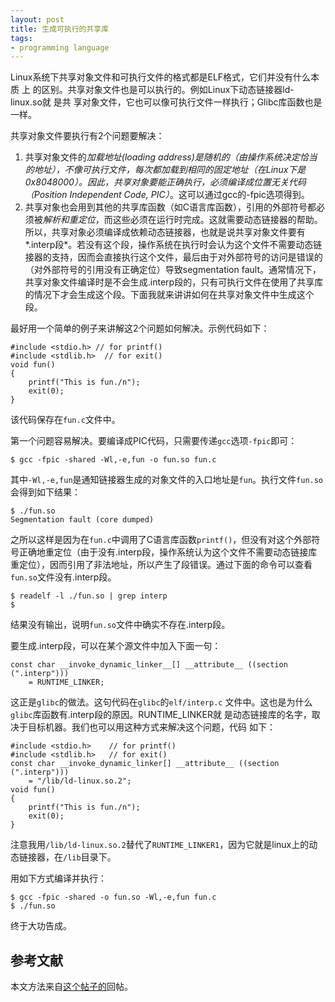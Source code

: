```yaml
---
layout: post
title: 生成可执行的共享库
tags:
- programming language
---
```


Linux系统下共享对象文件和可执行文件的格式都是ELF格式，它们并没有什么本质 上
的区别。共享对象文件也是可以执行的。例如Linux下动态链接器ld-linux.so就 是共
享对象文件，它也可以像可执行文件一样执行；Glibc库函数也是一样。

共享对象文件要执行有2个问题要解决：
1.  共享对象文件的*加载地址(loading address)*是随机的（由操作系统决定恰当的地址），不像可执行文件，每次都加载到相同的固定地址（在Linux下是0x8048000）。因此，共享对象要能正确执行，必须编译成*位置无关代码（Position Independent Code, PIC）*。这可以通过gcc的-fpic选项得到。
2.  共享对象也会用到其他的共享库函数（如C语言库函数），引用的外部符号都必须被*解析和重定位*，而这些必须在运行时完成。这就需要动态链接器的帮助。所以，共享对象必须编译成依赖动态链接器，也就是说共享对象文件要有*.interp段*。若没有这个段，操作系统在执行时会认为这个文件不需要动态链接器的支持，因而会直接执行这个文件，最后由于对外部符号的访问是错误的（对外部符号的引用没有正确定位）导致segmentation fault。通常情况下，共享对象文件编译时是不会生成.interp段的，只有可执行文件在使用了共享库的情况下才会生成这个段。下面我就来讲讲如何在共享对象文件中生成这个段。

最好用一个简单的例子来讲解这2个问题如何解决。示例代码如下：

    #include <stdio.h> // for printf()
    #include <stdlib.h>  // for exit()
    void fun()
    {
        printf("This is fun./n");
        exit(0);
    }

该代码保存在`fun.c`文件中。

第一个问题容易解决。要编译成PIC代码，只需要传递`gcc`选项`-fpic`即可：

    $ gcc -fpic -shared -Wl,-e,fun -o fun.so fun.c

其中`-Wl,-e,fun`是通知链接器生成的对象文件的入口地址是`fun`。执行文件`fun.so`会得到如下结果：

    $ ./fun.so
    Segmentation fault (core dumped)

之所以这样是因为在`fun.c`中调用了C语言库函数`printf()`，但没有对这个外部符号正确地重定位（由于没有.interp段，操作系统认为这个文件不需要动态链接库重定位），因而引用了非法地址，所以产生了段错误。通过下面的命令可以查看`fun.so`文件没有.interp段。

    $ readelf -l ./fun.so | grep interp
    $

结果没有输出，说明`fun.so`文件中确实不存在.interp段。

要生成.interp段，可以在某个源文件中加入下面一句：

    const char __invoke_dynamic_linker__[] __attribute__ ((section (".interp"))) 
        = RUNTIME_LINKER;

这正是`glibc`的做法。这句代码在`glibc`的`elf/interp.c`
文件中。这也是为什么`glibc`库函数有.interp段的原因。RUNTIME_LINKER就
是动态链接库的名字，取决于目标机器。我们也可以用这种方式来解决这个问题，代码
如下：

    #include <stdio.h>    // for printf()
    #include <stdlib.h>   // for exit()
    const char __invoke_dynamic_linker[] __attribute__ ((section (".interp"))) 
        = "/lib/ld-linux.so.2";
    void fun()
    {
        printf("This is fun./n");
        exit(0);
    }

注意我用`/lib/ld-linux.so.2`替代了`RUNTIME_LINKER1`，因为它就是linux上的动态链接器，在`/lib`目录下。

用如下方式编译并执行：

    $ gcc -fpic -shared -o fun.so -Wl,-e,fun fun.c
    $ ./fun.so

终于大功告成。

## 参考文献

本文方法来自[这个帖子的](http://sourceware.org/ml/binutils/2008-06/msg00161.html)回帖。
